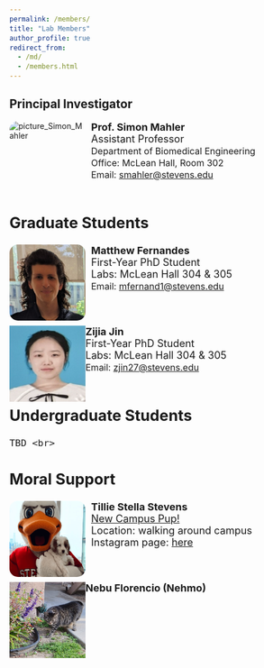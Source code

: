 ```yaml
---
permalink: /members/
title: "Lab Members"
author_profile: true
redirect_from: 
  - /md/
  - /members.html
---
```


<style>
.roundrect {
border-radius: 15px;
  margin-right: 10px;  
}
</style>

## Principal Investigator
<img src="../images/Headshot_Simon_Mahler.png" alt="picture_Simon_Mahler" class="roundrect" style="width:135px;height:135px;" align="left"><font size="4"><b>Prof. Simon Mahler </b><br>
  <font size="4"> Assistant Professor<br></font>
  <font size="3"> Department of Biomedical Engineering<br></font>
  <font size="3"> Office: McLean Hall, Room 302<br></font>
  <font size="3"> Email: <a href="mailto:smahler@stevens.edu" target="_blank">smahler@stevens.edu</a></font><br><br>



  ## Graduate Students

<img src="../images/Matthew_Fernandes.png" alt="picture_Matthew_Fernandes" class="roundrect" style="width:135px;height:135px;" align="left"><font size="4"><b>Matthew Fernandes</b><br> 
  First-Year PhD Student<br> 
  Labs: McLean Hall 304 & 305<br>
  <font size="3"> Email: <a href="mailto:mfernand1@stevens.edu" target="_blank">mfernand1@stevens.edu</a></font><br><br>

  <br><img src="../images/Zijia_Jin.png" alt="picture_Zijia_Jin" style="width:135px;height:135px;" align="left"><font size="4"> 
  <b>Zijia Jin</b><br> 
  First-Year PhD Student<br> 
  Labs: McLean Hall 304 & 305<br>
  <font size="3"> Email: <a href="mailto:zjin27@stevens.edu" target="_blank">zjin27@stevens.edu</a></font><br><br>

## Undergraduate Students
   
    TBD <br>

## Moral Support 
  <img src="../images/Tillie.png" alt="Tillie" class="roundrect" style="width:135px;height:135px;" align="left">
  <b>Tillie Stella Stevens</b><br> 
  <a href="https://www.stevens.edu/news/meet-tillie-stevens-new-campus-pup" target="_blank">New Campus Pup!</a><br>
  Location: walking around campus <br>
  Instagram page: <a href="https://www.instagram.com/followstevens/?hl=en" target="_blank">here</a><br><br>
  
  <br><img src="../images/Nehmo.png" alt="Nehmo_picture" style="width:135px;height:135px;" align="left">
  <b>Nebu Florencio (Nehmo)</b><br> 
  <br>

